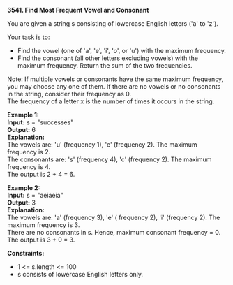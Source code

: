**3541. Find Most Frequent Vowel and Consonant**

You are given a string s consisting of lowercase English letters ('a' to 'z').

Your task is to:
- Find the vowel (one of 'a', 'e', 'i', 'o', or 'u') with the maximum frequency.
- Find the consonant (all other letters excluding vowels) with the maximum frequency.
Return the sum of the two frequencies.

Note: If multiple vowels or consonants have the same maximum frequency, you may choose any one of them. If there are no vowels or no consonants in the string, consider their frequency as 0.  
The frequency of a letter x is the number of times it occurs in the string.

**Example 1:**  
**Input:** s = "successes"  
**Output:** 6  
**Explanation:**  
The vowels are: 'u' (frequency 1), 'e' (frequency 2). The maximum frequency is 2.  
The consonants are: 's' (frequency 4), 'c' (frequency 2). The maximum frequency is 4.  
The output is 2 + 4 = 6.  

**Example 2:**  
**Input:** s = "aeiaeia"  
**Output:** 3  
**Explanation:**  
The vowels are: 'a' (frequency 3), 'e' ( frequency 2), 'i' (frequency 2). The maximum frequency is 3.  
There are no consonants in s. Hence, maximum consonant frequency = 0.  
The output is 3 + 0 = 3.  

**Constraints:**
- 1 <= s.length <= 100
- s consists of lowercase English letters only.